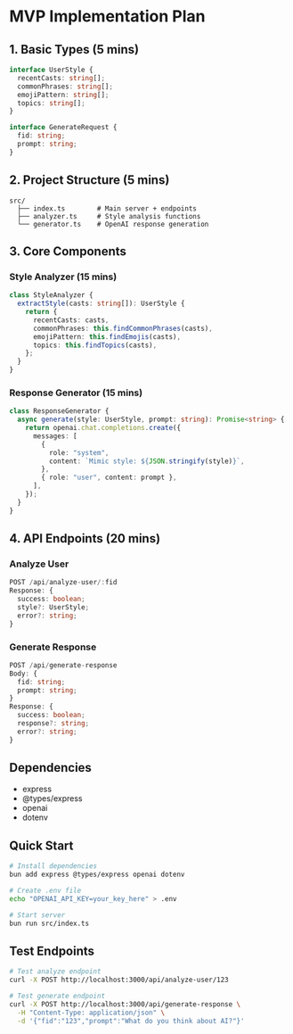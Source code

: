 # MVP Implementation Plan

## 1. Basic Types (5 mins)

```typescript
interface UserStyle {
  recentCasts: string[];
  commonPhrases: string[];
  emojiPattern: string[];
  topics: string[];
}

interface GenerateRequest {
  fid: string;
  prompt: string;
}
```

## 2. Project Structure (5 mins)

```
src/
  ├── index.ts        # Main server + endpoints
  ├── analyzer.ts     # Style analysis functions
  └── generator.ts    # OpenAI response generation
```

## 3. Core Components

### Style Analyzer (15 mins)

```typescript
class StyleAnalyzer {
  extractStyle(casts: string[]): UserStyle {
    return {
      recentCasts: casts,
      commonPhrases: this.findCommonPhrases(casts),
      emojiPattern: this.findEmojis(casts),
      topics: this.findTopics(casts),
    };
  }
}
```

### Response Generator (15 mins)

```typescript
class ResponseGenerator {
  async generate(style: UserStyle, prompt: string): Promise<string> {
    return openai.chat.completions.create({
      messages: [
        {
          role: "system",
          content: `Mimic style: ${JSON.stringify(style)}`,
        },
        { role: "user", content: prompt },
      ],
    });
  }
}
```

## 4. API Endpoints (20 mins)

### Analyze User

```typescript
POST /api/analyze-user/:fid
Response: {
  success: boolean;
  style?: UserStyle;
  error?: string;
}
```

### Generate Response

```typescript
POST /api/generate-response
Body: {
  fid: string;
  prompt: string;
}
Response: {
  success: boolean;
  response?: string;
  error?: string;
}
```

## Dependencies

- express
- @types/express
- openai
- dotenv

## Quick Start

```bash
# Install dependencies
bun add express @types/express openai dotenv

# Create .env file
echo "OPENAI_API_KEY=your_key_here" > .env

# Start server
bun run src/index.ts
```

## Test Endpoints

```bash
# Test analyze endpoint
curl -X POST http://localhost:3000/api/analyze-user/123

# Test generate endpoint
curl -X POST http://localhost:3000/api/generate-response \
  -H "Content-Type: application/json" \
  -d '{"fid":"123","prompt":"What do you think about AI?"}'
```
